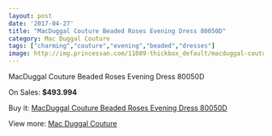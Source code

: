 ```yaml
---
layout: post
date: '2017-04-27'
title: "MacDuggal Couture Beaded Roses Evening Dress 80050D"
category: Mac Duggal Couture
tags: ["charming","couture","evening","beaded","dresses"]
image: http://img.princessan.com/11089-thickbox_default/macduggal-couture-beaded-roses-evening-dress-80050d.jpg
---
```

MacDuggal Couture Beaded Roses Evening Dress 80050D

On Sales: **$493.994**
<a href="https://www.princessan.com/en/mac-duggal-couture/5021-macduggal-couture-beaded-roses-evening-dress-80050d.html"><amp-img layout="responsive" width="600" height="600" src="//img.princessan.com/11089-thickbox_default/macduggal-couture-beaded-roses-evening-dress-80050d.jpg" alt="MacDuggal Couture Beaded Roses Evening Dress 80050D 0" /></a>
<a href="https://www.princessan.com/en/mac-duggal-couture/5021-macduggal-couture-beaded-roses-evening-dress-80050d.html"><amp-img layout="responsive" width="600" height="600" src="//img.princessan.com/11092-thickbox_default/macduggal-couture-beaded-roses-evening-dress-80050d.jpg" alt="MacDuggal Couture Beaded Roses Evening Dress 80050D 1" /></a>
<a href="https://www.princessan.com/en/mac-duggal-couture/5021-macduggal-couture-beaded-roses-evening-dress-80050d.html"><amp-img layout="responsive" width="600" height="600" src="//img.princessan.com/11091-thickbox_default/macduggal-couture-beaded-roses-evening-dress-80050d.jpg" alt="MacDuggal Couture Beaded Roses Evening Dress 80050D 2" /></a>
<a href="https://www.princessan.com/en/mac-duggal-couture/5021-macduggal-couture-beaded-roses-evening-dress-80050d.html"><amp-img layout="responsive" width="600" height="600" src="//img.princessan.com/11090-thickbox_default/macduggal-couture-beaded-roses-evening-dress-80050d.jpg" alt="MacDuggal Couture Beaded Roses Evening Dress 80050D 3" /></a>

Buy it: [MacDuggal Couture Beaded Roses Evening Dress 80050D](https://www.princessan.com/en/mac-duggal-couture/5021-macduggal-couture-beaded-roses-evening-dress-80050d.html "MacDuggal Couture Beaded Roses Evening Dress 80050D")

View more: [Mac Duggal Couture](https://www.princessan.com/en/39-mac-duggal-couture "Mac Duggal Couture")
